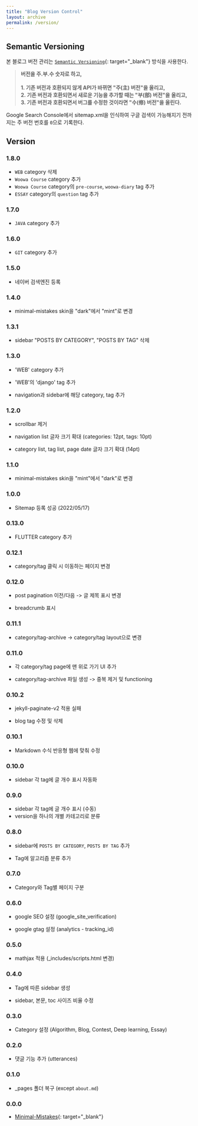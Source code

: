 ```yaml
---
title: "Blog Version Control"
layout: archive
permalink: /version/
---
```


## Semantic Versioning

본 블로그 버전 관리는 [`Semantic Versioning`](https://semver.org/lang/ko/){: target="_blank"} 방식을 사용한다.

> <b>버전을 주.부.수 숫자로 하고,<br><br> 1. 기존 버전과 호환되지 않게 API가 바뀌면 "주(主) 버전"을 올리고,<br>2. 기존 버전과 호환되면서 새로운 기능을 추가할 때는 "부(部) 버전"을 올리고,<br>3. 기존 버전과 호환되면서 버그를 수정한 것이라면 "수(修) 버전"을 올린다.</b>

Google Search Console에서 sitemap.xml을 인식하여 구글 검색이 가능해지기 전까지는 주 버전 번호를 `0`으로 기록한다.

## Version

### 1.8.0

* `WEB` category 삭제
* `Woowa Course` category 추가
* `Woowa Course` category의 `pre-course`, `woowa-diary` tag 추가
* `ESSAY` category의 `question` tag 추가

### 1.7.0

* `JAVA` category 추가

### 1.6.0

* `GIT` category 추가

### 1.5.0

* 네이버 검색엔진 등록

### 1.4.0

* minimal-mistakes skin을 "dark"에서 "mint"로 변경

### 1.3.1

* sidebar "POSTS BY CATEGORY", "POSTS BY TAG" 삭제

### 1.3.0

* 'WEB' category 추가

* 'WEB'의 'django' tag 추가

* navigation과 sidebar에 해당 category, tag 추가

### 1.2.0

* scrollbar 제거

* navigation list 글자 크기 확대 (categories: 12pt, tags: 10pt)

* category list, tag list, page date 글자 크기 확대 (14pt)

### 1.1.0

* minimal-mistakes skin을 "mint"에서 "dark"로 변경

### 1.0.0

* Sitemap 등록 성공 (2022/05/17)

### 0.13.0

* FLUTTER category 추가

### 0.12.1

* category/tag 클릭 시 이동하는 페이지 변경

### 0.12.0

* post pagination 이전/다음 -> 글 제목 표시 변경

* breadcrumb 표시

### 0.11.1

* category/tag-archive -> category/tag layout으로 변경

### 0.11.0

* 각 category/tag page에 맨 위로 가기 UI 추가

* category/tag-archive 파일 생성 -> 중복 제거 및 functioning

### 0.10.2

* jekyll-paginate-v2 적용 실패

* blog tag 수정 및 삭제

### 0.10.1

* Markdown 수식 반응형 웹에 맞춰 수정

### 0.10.0

* sidebar 각 tag에 글 개수 표시 자동화

### 0.9.0

* sidebar 각 tag에 글 개수 표시 (수동)
* version을 하나의 개별 카테고리로 분류

### 0.8.0

* sidebar에 `POSTS BY CATEGORY`, `POSTS BY TAG` 추가

* Tag에 알고리즘 분류 추가

### 0.7.0

* Category와 Tag별 페이지 구분

### 0.6.0

* google SEO 설정 (google_site_verification)

* google gtag 설정 (analytics - tracking_id)

### 0.5.0

* mathjax 적용 (_includes/scripts.html 변경)

### 0.4.0

* Tag에 따른 sidebar 생성

* sidebar, 본문, toc 사이즈 비율 수정

### 0.3.0

* Category 설정 (Algorithm, Blog, Contest, Deep learning, Essay)

### 0.2.0

* 댓글 기능 추가 (utterances)

### 0.1.0

* _pages 폴더 복구 (except `about.md`)

### 0.0.0

* [Minimal-Mistakes](https://mmistakes.github.io/minimal-mistakes/){: target="_blank"}


